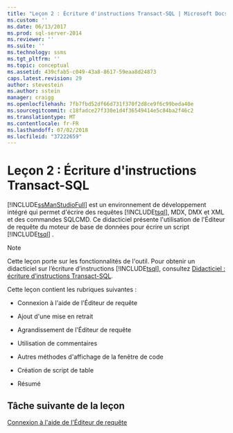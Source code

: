 ```yaml
---
title: "Leçon 2 : Écriture d'instructions Transact-SQL | Microsoft Docs"
ms.custom: ''
ms.date: 06/13/2017
ms.prod: sql-server-2014
ms.reviewer: ''
ms.suite: ''
ms.technology: ssms
ms.tgt_pltfrm: ''
ms.topic: conceptual
ms.assetid: 439cfab5-c049-43a8-8617-59eaa8d24873
caps.latest.revision: 29
author: stevestein
ms.author: sstein
manager: craigg
ms.openlocfilehash: 7fb7fbd52df66d731f370f2d8ce9f6c99beda40e
ms.sourcegitcommit: c18fadce27f330e1d4f36549414e5c84ba2f46c2
ms.translationtype: MT
ms.contentlocale: fr-FR
ms.lasthandoff: 07/02/2018
ms.locfileid: "37222659"
---
```

# <a name="lesson-2-writing-transact-sql"></a>Leçon 2 : Écriture d'instructions Transact-SQL
  [!INCLUDE[ssManStudioFull](../../includes/ssmanstudiofull-md.md)] est un environnement de développement intégré qui permet d'écrire des requêtes [!INCLUDE[tsql](../../includes/tsql-md.md)], MDX, DMX et XML et des commandes SQLCMD. Ce didacticiel présente l'utilisation de l'Éditeur de requête du moteur de base de données pour écrire un script [!INCLUDE[tsql](../../includes/tsql-md.md)] .  
  
> [!NOTE]  
>  Cette leçon porte sur les fonctionnalités de l'outil. Pour obtenir un didacticiel sur l’écriture d’instructions [!INCLUDE[tsql](../../includes/tsql-md.md)], consultez [Didacticiel : écriture d’instructions Transact-SQL](../../t-sql/tutorial-writing-transact-sql-statements.md).  
  
 Cette leçon contient les rubriques suivantes :  
  
-   Connexion à l'aide de l'Éditeur de requête  
  
-   Ajout d'une mise en retrait  
  
-   Agrandissement de l'Éditeur de requête  
  
-   Utilisation de commentaires  
  
-   Autres méthodes d'affichage de la fenêtre de code  
  
-   Création de script de table  
  
-   Résumé  
  
## <a name="next-task-in-lesson"></a>Tâche suivante de la leçon  
 [Connexion à l'aide de l'Éditeur de requête](lesson-2-1-connecting-with-query-editor.md)  
  
  
